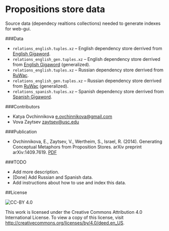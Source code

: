 Propositions store data
=======================

Source data (dependecy realtions collections) needed to generate indexes for web-gui.

###Data

* `relations_english.tuples.xz` – English dependency store derrived from [English Gigaword](http://catalog.ldc.upenn.edu/LDC2003T05).
* `relations_english_gen.tuples.xz` – English dependency store derrived from [English Gigaword](http://catalog.ldc.upenn.edu/LDC2003T05) (generalized).
* `relations_english.tuples.xz` – Russian dependency store derrived from [RuWac](http://corpus.leeds.ac.uk/ruscorpora.html).
* `relations_english_gen.tuples.xz` – Russian dependency store derrived from [RuWac](http://corpus.leeds.ac.uk/ruscorpora.html) (generalized).
* `relations_spanish.tuples.xz` – Spanish dependency store derrived from [Spanish Gigaword](http://catalog.ldc.upenn.edu/LDC2011T12).

###Contributors
* Katya Ovchinnikova [<e.ovchinnikova@gmail.com>](mailto:e.ovchinnikova@gmail.com)
* Vova Zaytsev [<zaytsev@usc.edu>](mailto:zaytsev@usc.edu)

###Publication
* Ovchinnikova, E., Zaytsev, V., Wertheim, S., Israel, R. (2014). Generating Conceptual Metaphors from Proposition Stores. arXiv preprint arXiv:1409.7619. [PDF](http://ovchinnikova.me/papers/OZWI.pdf)

###TODO
* Add more description.
* [Done] Add Russian and Spanish data.
* Add instructions about how to use and index this data.

##License

![CC-BY 4.0](http://i.creativecommons.org/l/by/4.0/88x31.png "CC-BY 4.0")


This work is licensed under the Creative Commons Attribution 4.0 International License. To view a copy of this license, visit http://creativecommons.org/licenses/by/4.0/deed.en_US.
